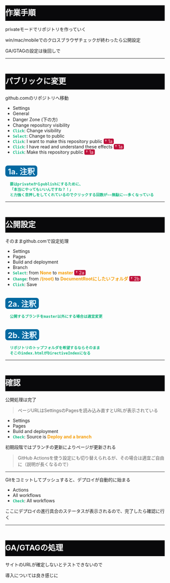 # 作業手順
privateモードでリポジトリを作っていく

win/mac/mobileでのクロスブラウザチェックが終わったら公開設定

GA/GTAGの設定は後回しで


---
# パブリックに変更
github.comのリポジトリへ移動

- Settings
- General
- Danger Zone (下の方)
- Change repository visibility
- `Click`: Change visibility
- `Select`: Change to public
- `Click`: I want to make this repository public [*&#x2020; 1a*](#1a-注釈)
- `Click`: I have read and understand these effects [*&#x2020; 1a*](#1a-注釈)
- `Click`: Make this repository public [*&#x2020; 1a*](#1a-注釈)


## 1a. 注釈
```
  要はprivateからpublishにするために、
  「本当にやってもいいんですね？！」
  と力強く念押しをしてくれているのでクリックする回数が~~無駄に~~多くなっている
```

---
# 公開設定
そのままgithub.comで設定処理

- Settings
- Pages
- Build and deployment
- Branch
- `Select`: from **None** to **master** [*&#x2020; 2a*](#2a-注釈)
- `Change`: from **/(root)** to **DocumentRootにしたいフォルダ** [*&#x2020; 2b*](#2b-注釈)
- `Click`: Save


## 2a. 注釈
```
  公開するブランチをmaster以外にする場合は適宜変更
```

## 2b. 注釈
```
  リポジトリのトップフォルダを希望するならそのまま
  そこのindex.htmlがDirectiveIndexになる
```

---
# 確認
公開処理は完了
> ページURLはSettingsのPagesを読み込み直すとURLが表示されている

- Settings
- Pages
- Build and deployment
- `Check`: Source is **Deploy and a branch**

初期段階ではブランチの更新によりページが更新される
> GitHub Actionsを使う設定にも切り替えられるが、その場合は適宜ご自由に（説明が長くなるので）

---
Gitをコミットしてプッシュすると、デプロイが自動的に始まる
- Actions
- All workflows
- `Check`: All workflows

ここにデプロイの進行具合のステータスが表示されるので、完了したら確認に行く


---
# GA/GTAGの処理
サイトのURLが確定しないとテストできないので

導入については良き感じに


<style>h1{padding: 0.75rem 0 0.85rem; border: 0; background-color: #09090b; color: #f4f4f5; font-size: 1.5rem; line-height: 1;} h1:not(:first-of-type){margin-top: 3rem;} h2{width: fit-content; margin-bottom: 0.75rem; padding: 0 0.5rem; border-radius: 0.5rem; background-color: #0369a1; color: #e0f2fe; font-size: 1.5rem;} code{color: #10b981; font-weight: 700;} strong{color: #f59e0b;} s{color: #6b7280;} em{display: inline-block; padding: 0 0.25rem; border-radius: 0.25rem; background-color: #be123c; color: #ffe4e6; font-style: normal;}</style>